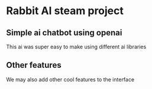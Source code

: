 # Rabbit AI steam project

## Simple ai chatbot using openai

This ai was super easy to make using different ai libraries

## Other features

We may also add other cool features to the interface


